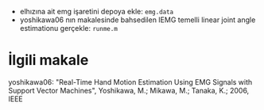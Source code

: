 - elhızına ait emg işaretini depoya ekle: `emg.data`
- yoshikawa06 nın makalesinde bahsedilen IEMG temelli linear joint angle estimationu gerçekle: `runme.m`

# İlgili makale

yoshikawa06: "Real-Time Hand Motion Estimation Using EMG Signals with Support Vector Machines", Yoshikawa, M.;   Mikawa, M.;   Tanaka, K.; 2006, IEEE

